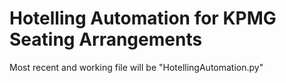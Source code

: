 # Hotelling Automation for KPMG Seating Arrangements

Most recent and working file will be "HotellingAutomation.py"
